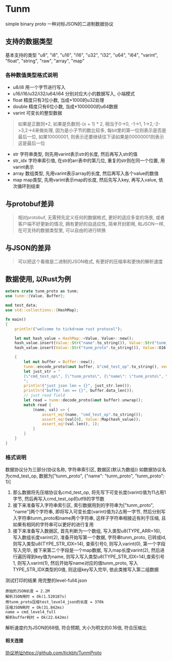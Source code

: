 # Tunm
simple binary proto
一种对标JSON的二进制数据协议

## 支持的数据类型
基本支持的类型 "u8",   "i8",   "u16",   "i16",   "u32",   "i32", "u64",   "i64", "varint", "float",   "string",  "raw", "array",  "map"

### 各种数值类型格式说明
- u8/i8 用一个字节进行写入
- u16/i16/u32/i32/u64/i64 分别对应大小的数据写入, 小端模式
- float 精度只有3位小数, 当成*1000的u32处理
- double 精度只有6位小数, 当成*1000000的u64数据
- varint 可变长的整型数据
> 如果是正数则*2, 如果是负数则-(x + 1) * 2, 相当于0->0, -1->1, 1->2,-2->3,2->4来做处理, 因为是小子节的数比较多, 每bit里的第一位则表示是否是最后一位, 如果10000001, 则表示还要继续往下读如果是00000001则表示这是最后一位
- str 字符串类型, 则先用varint表示str的长度, 然后再写入str的值
- str_idx 字符串索引值, 在str的arr表中的第几位, 重复的str则在同一个位置, 用varint表示
- array 数组类型, 先用varint表示array的长度, 然后再写入各个value的数值
- map map类型, 先用varint表示map的长度, 然后先写入key, 再写入value, 依次循环到结束

## 与protobuf差异
> 相对protobuf, 无需预先定义任何的数据格式, 更好的适应多变的场景, 或者客户端不好更新的情况, 拥有更好的自适应性, 简单开封即用, 和JSON一样, 在可支持的数据类型里, 可以自由的进行转换
## 与JSON的差异
> 可以把这个看做是二进制的JSON格式, 有更好的压缩率和更快的解析速度


## 数据使用, 以Rust为例
```rust
extern crate tunm_proto as tunm;
use tunm::{Value, Buffer};

mod test_data;
use std::collections::{HashMap};

fn main()
{
    println!("welcome to tickdream rust protocol");

    let mut hash_value = HashMap::<Value, Value>::new();
    hash_value.insert(Value::Str("name".to_string()), Value::Str("tunm_proto".to_string()));
    hash_value.insert(Value::Str("tunm_proto".to_string()), Value::U16(1 as u16));

    {
        let mut buffer = Buffer::new();
        tunm::encode_proto(&mut buffer, &"cmd_test_op".to_string(), vec![Value::Map(hash_value.clone())]).unwrap();
        let just_str = "
        [\"cmd_test_op\", [\"tunm_proto\", {\"name\": \"tunm_proto\", \"tunm_proto\": 1}]]
        ";
        println!("just json len = {}", just_str.len());
        println!("buffer len == {}", buffer.data_len());
        // just read field
        let read = tunm::decode_proto(&mut buffer).unwrap();
        match read {
            (name, val) => {
                assert_eq!(name, "cmd_test_op".to_string());
                assert_eq!(val[0], Value::Map(hash_value));
                assert_eq!(val.len(), 1);
            }
        }
    }
}

```

### 格式说明
数据协议分为三部分(协议名称, 字符串索引区, 数据区(默认为数组))
如数据协议名为cmd_test_op, 数据为["tunm_proto", {"name": "tunm_proto", "tunm_proto": 1}]
1. 那么数据将先压缩协议名cmd_test_op, 将先写下可变长度(varint)值为11占用1字节, 然后再写入cmd_test_op的utf8的字节数
2. 接下来准备写入字符串索引区, 索引数据用到的字符串为["tunm_proto", "name"]两个字符串, 即将写入可变长度(varint)值为2占用一字节, 然后分别写入字符串tunm_proto和name两个字符串, 这样子字符串相接近有利于压缩, 且如果有相同的字符串可以更好的进行复用
3. 接下来准备写入数据区, 
首先判断为一个数组, 写入类型u8(TYPE_ARR=16), 写入数组长度varint(2), 准备开始写第一个数据, 字符串tunm_proto, 已转成id, 则写入类型u8(TYPE_STR_IDX=14), 查索引号0, 则写入varint(0), 第一个字段写入完毕, 接下来第二个字段是一个map数据, 写入map长度varint(2), 然后进行遍历得到key值为name, 则写入写入类型u8(TYPE_STR_IDX=14),查索引号1, 则写入varint(1), 然后开始写name对应的值tunm_proto, 写入TYPE_STR_IDX类型的0值, 则这组key写入完毕, 依此类推写入第二组数据

测试打印的结果
用完整的level-full4.json

```
原始的JSON长度 = 2.2M
解析JSON用时 = Ok(1.520187s)
用tunm_proto压缩test_level4_json的长度 = 370k
压缩JSON耗时 = Ok(31.842ms)
name = cmd_level4_full
解析buffer耗时 = Ok(22.642ms)
```
解析速度约为JSON的68倍, 符合预期, 大小为明文的0.16倍, 符合压缩比

#### 相关连接
[协议地址https://github.com/tickbh/TunmProto](https://github.com/tickbh/TunmProto)
